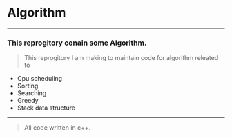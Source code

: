 # Algorithm
---
### This reprogitory conain some **Algorithm**.
> This reprogitory I am making to maintain code for algorithm releated to
  - Cpu scheduling
  - Sorting
  - Searching
  - Greedy
  - Stack data structure
  
  
  ---
  > All code written in c++.
